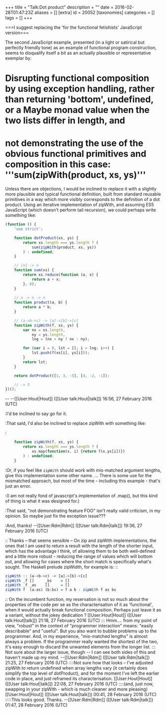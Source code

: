 +++
title = "Talk:Dot product"
description = ""
date = 2016-02-28T01:47:23Z
aliases = []
[extra]
id = 20052
[taxonomies]
categories = []
tags = []
+++

===I suggest replacing the 'for the functional fetishists' JavaScript version===

The second JavaScript example, presented (in a light or satirical but perfectly friendly tone) as an example of functional program construction, seems to disqualify itself a bit as an actually plausible or representative exemplar by:

# Disrupting functional composition by using exception handling, rather than returning 'bottom', undefined, or a Maybe monad value when the two lists differ in length, and
# not demonstrating the use of the obvious functional primitives and composition in this case: '''sum(zipWith(product, xs, ys)'''


Unless there are objections, I would be inclined to replace it with a slightly more plausible and typical functional definition, built from standard reusable primitives in a way which more visibly corresponds to the definition of a dot product. Using an iterative implementation of zipWith, and assuming ES5 JavaScript (which doesn't perform tail recursion), we could perhaps write something like:


```JavaScript
(function () {
    'use strict';

    function dotProduct(xs, ys) {
        return xs.length === ys.length ? (
            sum(zipWith(product, xs, ys))
        ) : undefined;
    }

    // [n] -> n
    function sum(xs) {
        return xs.reduce(function (a, x) {
            return a + x;
        }, 0);
    }
	
    // n -> n -> n
    function product(a, b) {
        return a * b;
    }

    // (a->b->c) -> [a]->[b]->[c]
    function zipWith(f, xs, ys) {
        var nx = xs.length,
            ny = ys.length,
            lng = (nx < ny ? nx : ny);

        for (var i = 0, lst = []; i < lng; i++) {
            lst.push(f(xs[i], ys[i]));
        }
        return lst;
    }

    return dotProduct([1, 3, -5], [4, -2, -1]);

    // -> 3
})();
```
 -- --[[User:Hout|Hout]] ([[User talk:Hout|talk]]) 16:56, 27 February 2016 (UTC)

:I'd be inclined to say go for it.

:That said, I'd also be inclined to replace zipWith with something like:

:
```javascript
    function zipWith(f, xs, ys) {
        return xs.length === ys.length ? (
            xs.map(function(x, i) {return f(x,ys[i])})
        ) : undefined;
    }
```


:Or, if you feel like <code>zipWith</code> should work with mis-matched argument lengths, give this implementation some other name. ... There is some use for the mismatched approach, but most of the time - including this example - that's just an error.

:(I am not really fond of javascript's implementation of .map(), but this kind of thing is what it was designed for.)

:That said, "not demonstrating feature FOO" isn't really valid criticism, in my opinion. So maybe just fix the exception issue???

:And, thanks! --[[User:Rdm|Rdm]] ([[User talk:Rdm|talk]]) 19:36, 27 February 2016 (UTC)

:: Thanks – that seems sensible – On zip and zipWith implementations, the ones that I am used to return a result with the length of the shorter input, which has the advantage I think, of allowing them to be both well-defined and a little more robust - reducing the range of values which will bottom out, and allowing for cases where the short match is specifically what's sought. The Haskell prelude zipWidth, for example is:
::
```Haskell
zipWith :: (a->b->c) -> [a]->[b]->[c]
zipWith _f []     _bs    = []
zipWith _f _as    []     = []
zipWith f  (a:as) (b:bs) = f a b : zipWith f as bs
```

:: On the incumbent function, my reservation is not so much about the properties of the code per se as the characterisation of it as 'functional', when it would actually break functional composition. Perhaps just leave it as a variant, without the jokey dedication ? [[User:Hout|Hout]] ([[User talk:Hout|talk]]) 21:18, 27 February 2016 (UTC)
::: Hmm.... from my point of view, "robust" in the context of "programmer interaction" means: "easily describable" and "useful". But you also want to bubble problems up to the programmer. And, in my experience, "mis-matched lengths" is almost always a problem. If the programmer really wanted the shortest of the two, it's easy enough to discard the unwanted elements from the longer list.
::: Not sure about the larger issue, though -- I can see both sides of this and haven't made up my mind. --[[User:Rdm|Rdm]] ([[User talk:Rdm|talk]]) 21:25, 27 February 2016 (UTC)
::::Not sure how that looks – I've adjusted zipWith to return undefined when array lengths vary (it certainly does simplify the top level of dotProduct), and for the moment I've left the earlier code in place, and just reframed its characterisation. [[User:Hout|Hout]] ([[User talk:Hout|talk]]) 22:08, 27 February 2016 (UTC)
::::(and, just now, swapping in your zipWith - which is much cleaner and more pleasing)[[User:Hout|Hout]] ([[User talk:Hout|talk]]) 00:41, 28 February 2016 (UTC)
:::::This looks good. Thanks. --[[User:Rdm|Rdm]] ([[User talk:Rdm|talk]]) 01:47, 28 February 2016 (UTC)
